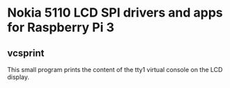 # Nokia 5110 LCD SPI drivers and apps for Raspberry Pi 3

## vcsprint

This small program prints the content of the tty1 virtual console on the LCD display.
